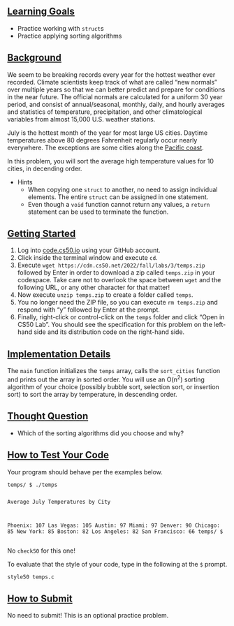 <main class="col-md" style="margin-bottom: 265px; margin-top: 0px;">

<a data-id="" id="learning-goals" style="top: 0px;"></a><h2><a data-id="" href="#learning-goals">Learning Goals</a></h2>
<ul class="fa-ul">
  <li data-marker="*"><span class="fa-li"><i class="fas fa-square"></i></span>Practice working with <code class="language-plaintext highlighter-rouge">struct</code>s</li>
  <li data-marker="*"><span class="fa-li"><i class="fas fa-square"></i></span>Practice applying sorting algorithms</li>
</ul>

<a data-id="" id="background" style="top: 0px;"></a><h2><a data-id="" href="#background">Background</a></h2>

<p>We seem to be breaking records every year for the hottest weather ever recorded. Climate scientists keep track of what are called “new normals” over multiple years so that we can better predict and prepare for conditions in the near future. The official normals are calculated for a uniform 30 year period, and consist of annual/seasonal, monthly, daily, and hourly averages and statistics of temperature, precipitation, and other climatological variables from almost 15,000 U.S. weather stations.</p>

<p>July is the hottest month of the year for most large US cities. Daytime temperatures above 80 degrees Fahrenheit regularly occur nearly everywhere. The exceptions are some cities along the <a href="https://www.ncei.noaa.gov/products/land-based-station/us-climate-normals">Pacific coast</a>.</p>

<p>In this problem, you will sort the average high temperature values for 10 cities, in decending order.</p>

<ul class="fa-ul">
  <li data-marker="+"><span class="fa-li"><i class="far fa-plus-square"></i></span><span>Hints
    </span><ul class="fa-ul">
      <li data-marker="*"><span class="fa-li"><i class="fas fa-square"></i></span>When copying one <code class="language-plaintext highlighter-rouge">struct</code> to another, no need to assign individual elements. The entire <code class="language-plaintext highlighter-rouge">struct</code> can be assigned in one statement.</li>
      <li data-marker="*"><span class="fa-li"><i class="fas fa-square"></i></span>Even though a <code class="language-plaintext highlighter-rouge">void</code> function cannot return any values, a <code class="language-plaintext highlighter-rouge">return</code> statement can be used to terminate the function.</li>
    </ul><span>
  </span></li>
</ul>
<a data-id="" id="getting-started" style="top: 0px;"></a><h2><a data-id="" href="#getting-started">Getting Started</a></h2>

<ol>
  <li>Log into <a href="https://code.cs50.io/">code.cs50.io</a> using your GitHub account.</li>
  <li>Click inside the terminal window and execute <code class="language-plaintext highlighter-rouge">cd</code>.</li>
  <li>Execute <code class="language-plaintext highlighter-rouge">wget https://cdn.cs50.net/2022/fall/labs/3/temps.zip</code> followed by Enter in order to download a zip called <code class="language-plaintext highlighter-rouge">temps.zip</code> in your codespace. Take care not to overlook the space between <code class="language-plaintext highlighter-rouge">wget</code> and the following URL, or any other character for that matter!</li>
  <li>Now execute <code class="language-plaintext highlighter-rouge">unzip temps.zip</code> to create a folder called <code class="language-plaintext highlighter-rouge">temps</code>.</li>
  <li>You no longer need the ZIP file, so you can execute <code class="language-plaintext highlighter-rouge">rm temps.zip</code> and respond with “y” followed by Enter at the prompt.</li>
  <li>Finally, right-click or control-click on the <code class="language-plaintext highlighter-rouge">temps</code> folder and click “Open in CS50 Lab”. You should see the specification for this problem on the left-hand side and its distribution code on the right-hand side.</li>
</ol>

<a data-id="" id="implementation-details" style="top: 0px;"></a><h2><a data-id="" href="#implementation-details">Implementation Details</a></h2>

<p>The <code class="language-plaintext highlighter-rouge">main</code> function initializes the <code class="language-plaintext highlighter-rouge">temps</code> array, calls the <code class="language-plaintext highlighter-rouge">sort_cities</code> function and prints out the array in sorted order. You will use an O(n<sup>2</sup>) sorting algorithm of your choice (possibly bubble sort, selection sort, or insertion sort) to sort the array by temperature, in descending order.</p>

<a data-id="" id="thought-question" style="top: 0px;"></a><h2><a data-id="" href="#thought-question">Thought Question</a></h2>

<ul class="fa-ul">
  <li data-marker="*"><span class="fa-li"><i class="fas fa-square"></i></span>Which of the sorting algorithms did you choose and why?</li>
</ul>

<a data-id="" id="how-to-test-your-code" style="top: 0px;"></a><h2><a data-id="" href="#how-to-test-your-code">How to Test Your Code</a></h2>

<p>Your program should behave per the examples below.</p>

<div class="language-plaintext highlighter-rouge"><div class="highlight"><pre class="highlight"><code>temps/ $ ./temps

Average July Temperatures by City

Phoenix: 107
Las Vegas: 105
Austin: 97
Miami: 97
Denver: 90
Chicago: 85
New York: 85
Boston: 82
Los Angeles: 82
San Francisco: 66
temps/ $ 
</code></pre></div></div>

<p>No <code class="language-plaintext highlighter-rouge">check50</code> for this one!</p>

<p>To evaluate that the style of your code, type in the following at the <code class="language-plaintext highlighter-rouge">$</code> prompt.</p>

<div class="language-plaintext highlighter-rouge"><div class="highlight"><pre class="highlight"><code>style50 temps.c
</code></pre></div></div>

<a data-id="" id="how-to-submit" style="top: 0px;"></a><h2><a data-id="" href="#how-to-submit">How to Submit</a></h2>

<p>No need to submit! This is an optional practice problem.</p>


                
